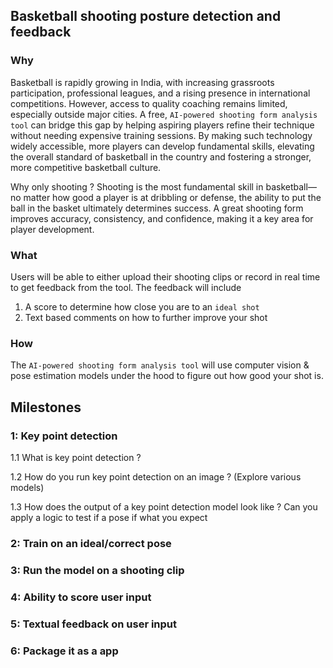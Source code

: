 ## Basketball shooting posture detection and feedback

### Why

Basketball is rapidly growing in India, with increasing grassroots participation, professional leagues, and a rising presence in international competitions. However, access to quality coaching remains limited, especially outside major cities. A free, `AI-powered shooting form analysis tool` can bridge this gap by helping aspiring players refine their technique without needing expensive training sessions. By making such technology widely accessible, more players can develop fundamental skills, elevating the overall standard of basketball in the country and fostering a stronger, more competitive basketball culture.

Why only shooting ? Shooting is the most fundamental skill in basketball—no matter how good a player is at dribbling or defense, the ability to put the ball in the basket ultimately determines success. A great shooting form improves accuracy, consistency, and confidence, making it a key area for player development.

### What

Users will be able to either upload their shooting clips or record in real time to get feedback from the tool. The feedback will include
1. A score to determine how close you are to an `ideal shot`
2. Text based comments on how to further improve your shot

### How

The `AI-powered shooting form analysis tool` will use computer vision & pose estimation models under the hood to figure out how good your shot is.


## Milestones

### 1: Key point detection

1.1 What is key point detection ?

1.2 How do you run key point detection on an image ? (Explore various models)

1.3 How does the output of a key point detection model look like ? Can you apply a logic to test if a pose if what you expect

### 2: Train on an ideal/correct pose


### 3: Run the model on a shooting clip


### 4: Ability to score user input


### 5: Textual feedback on user input


### 6: Package it as a app